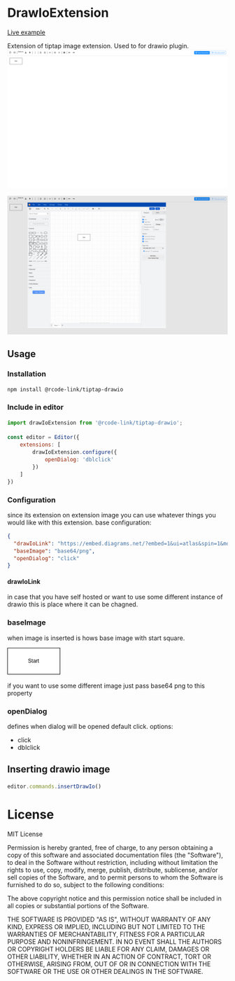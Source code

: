 # DrawIoExtension

[Live example](https://radans.github.io/tiptap-drawio-extension/)

Extension of tiptap image extension. Used to for drawio plugin.
![](./images/addedImage.png)

![](./images/openedDialog.png)


## Usage

### Installation

```bash
npm install @rcode-link/tiptap-drawio
```

### Include in editor

```js
import drawIoExtension from '@rcode-link/tiptap-drawio';

const editor = Editor({
    extensions: [
        drawIoExtension.configure({
            openDialog: 'dblclick'
        })
    ]
})
```

### Configuration

since its extension on extension image you can use whatever things you would like with this extension.
base configuration:

```json
{
  "drawIoLink": "https://embed.diagrams.net/?embed=1&ui=atlas&spin=1&modified=unsavedChanges&proto=json",
  "baseImage": "base64/png",
  "openDialog": "click"
}
```

#### drawIoLink

in case that you have self hosted or want to use some different instance of drawio this is
place where it can be chagned.

### baseImage

when image is inserted is hows base image with start square.

![](images/baseImageExample.png)

if you want to use some different image just pass base64 png to this property

### openDialog
defines when dialog will be opened default click.
options: 
 - click
 - dblclick

## Inserting drawio image
```js
editor.commands.insertDrawIo()
```

# License
MIT License

Permission is hereby granted, free of charge, to any person obtaining a copy of this software and associated documentation files (the "Software"), to deal in the Software without restriction, including without limitation the rights to use, copy, modify, merge, publish, distribute, sublicense, and/or sell copies of the Software, and to permit persons to whom the Software is furnished to do so, subject to the following conditions:

The above copyright notice and this permission notice shall be included in all copies or substantial portions of the Software.

THE SOFTWARE IS PROVIDED "AS IS", WITHOUT WARRANTY OF ANY KIND, EXPRESS OR IMPLIED, INCLUDING BUT NOT LIMITED TO THE WARRANTIES OF MERCHANTABILITY, FITNESS FOR A PARTICULAR PURPOSE AND NONINFRINGEMENT. IN NO EVENT SHALL THE AUTHORS OR COPYRIGHT HOLDERS BE LIABLE FOR ANY CLAIM, DAMAGES OR OTHER LIABILITY, WHETHER IN AN ACTION OF CONTRACT, TORT OR OTHERWISE, ARISING FROM, OUT OF OR IN CONNECTION WITH THE SOFTWARE OR THE USE OR OTHER DEALINGS IN THE SOFTWARE.

